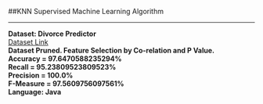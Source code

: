 ##KNN Supervised Machine Learning Algorithm

<hr>

<b>Dataset: Divorce Predictor</b><br>
<a href="https://archive.ics.uci.edu/ml/datasets/Divorce+Predictors+data+set">Dataset Link</a><br>
<b>Dataset Pruned. Feature Selection by Co-relation and P Value.</b><br>
<b>Accuracy = 97.6470588235294%<br>
Recall = 95.23809523809523%<br>
Precision = 100.0%<br>
F-Measure = 97.5609756097561%</b><br>
<b>Language: Java</b>

